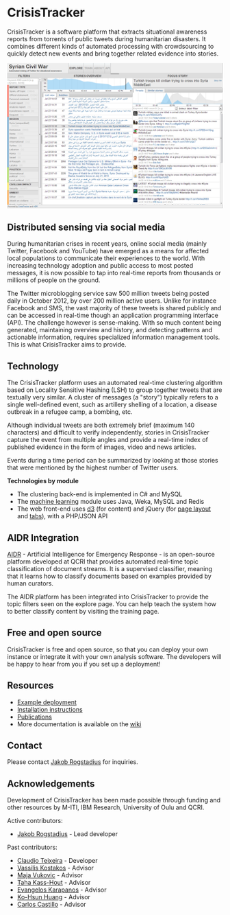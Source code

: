 # CrisisTracker

CrisisTracker is a software platform that extracts situational awareness reports from torrents of public tweets during humanitarian disasters. It combines different kinds of automated processing with crowdsourcing to quickly detect new events and bring together related evidence into stories.

![Screenshot of CrisisTracker](Documentation/screenshot1.png)

## Distributed sensing via social media

During humanitarian crises in recent years, online social media (mainly Twitter, Facebook and YouTube) have emerged as a means for affected local populations to communicate their experiences to the world. With increasing technology adoption and public access to most posted messages, it is now possible to tap into real-time reports from thousands or millions of people on the ground.

The Twitter microblogging service saw 500 million tweets being posted daily in October 2012, by over 200 million active users. Unlike for instance Facebook and SMS, the vast majority of these tweets is shared publicly and can be accessed in real-time though an application programming interface (API). The challenge however is sense-making. With so much content being generated, maintaining overview and history, and detecting patterns and actionable information, requires specialized information management tools. This is what CrisisTracker aims to provide.

## Technology

The CrisisTracker platform uses an automated real-time clustering algorithm based on Locality Sensitive Hashing (LSH) to group together tweets that are textually very similar. A cluster of messages (a "story") typically refers to a single well-defined event, such as artillery shelling of a location, a disease outbreak in a refugee camp, a bombing, etc.

Although individual tweets are both extremely brief (maximum 140 characters) and difficult to verify independently, stories in CrisisTracker capture the event from multiple angles and provide a real-time index of published evidence in the form of images, video and news articles.

Events during a time period can be summarized by looking at those stories that were mentioned by the highest number of Twitter users.

**Technologies by module**
* The clustering back-end is implemented in C# and MySQL
* The [machine learning](http://aidr.qcri.org/) module uses Java, Weka, MySQL and Redis
* The web front-end uses [d3](http://d3js.org/) (for content) and jQuery (for [page layout](http://layout.jquery-dev.net/documentation.cfm) and [tabs](http://jqueryui.com/tabs/)), with a PHP/JSON API

## AIDR Integration

[AIDR](http://aidr.qcri.org/) - Artificial Intelligence for Emergency Response - is an open-source platform developed at QCRI that provides automated real-time topic classification of document streams. It is a supervised classifier, meaning that it learns how to classify documents based on examples provided by human curators.

The AIDR platform has been integrated into CrisisTracker to provide the topic filters seen on the explore page. You can help teach the system how to better classify content by visiting the training page.

## Free and open source

CrisisTracker is free and open source, so that you can deploy your own instance or integrate it with your own analysis software. The developers will be happy to hear from you if you set up a deployment!

## Resources

* [Example deployment](http://ufn.virtues.fi/crisistracker)
* [Installation instructions](https://github.com/JakobRogstadius/CrisisTracker/wiki/Installation-instructions)
* [Publications](https://github.com/JakobRogstadius/CrisisTracker/wiki/Publications)
* More documentation is available on the [wiki](https://github.com/JakobRogstadius/CrisisTracker/wiki)

## Contact

Please contact [Jakob Rogstadius](http://hci.uma.pt/~jakob/) for inquiries.

## Acknowledgements

Development of CrisisTracker has been made possible through funding and other resources by M-ITI, IBM Research, University of Oulu and QCRI.

Active contributors:

* [Jakob Rogstadius](http://hci.uma.pt/~jakob) - Lead developer

Past contributors:

* [Claudio Teixeira](http://www.claudioteixeira.com/) - Developer
* [Vassilis Kostakos](http://www.ee.oulu.fi/~vassilis/) - Advisor
* [Maja Vukovic](http://researcher.watson.ibm.com/researcher/view.php?person=us-maja) - Advisor
* [Taha Kass-Hout](http://www.humanitariantracker.org/#!aboutus/csgz) - Advisor
* [Evangelos Karapanos](http://ekarapanos.com/) - Advisor
* [Ko-Hsun Huang](http://www.linkedin.com/profile/view?id=156209073&locale=en_US&trk=tyah) - Advisor
* [Carlos Castillo](http://www.chato.cl/research/) - Advisor
